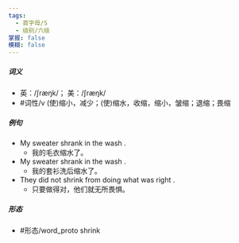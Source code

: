 ```yaml
---
tags:
  - 首字母/S
  - 级别/六级
掌握: false
模糊: false
---
```

##### 词义
- 英：/ʃræŋk/； 美：/ʃræŋk/
- #词性/v  (使)缩小，减少；(使)缩水，收缩，缩小，皱缩；退缩；畏缩
##### 例句
- My sweater shrank in the wash .
	- 我的毛衣缩水了。
- My sweater shrank in the wash .
	- 我的套衫洗后缩水了。
- They did not shrink from doing what was right .
	- 只要做得对，他们就无所畏惧。
##### 形态
- #形态/word_proto shrink
